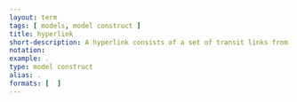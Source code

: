 ```yaml
---
layout: term
tags: [ models, model construct ]
title: hyperlink
short-description: A hyperlink consists of a set of transit links from a single origin to multiple possible destination nodes [ for forward-shortest-path finding ] or a set of links from a single destination to multiple possible origin nodes [ for backward-shortest-path finding ].  There may be multiple transit departures within a hyperlink.
notation:
example: .
type: model construct
alias: .
formats: [  ]
---
```

